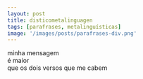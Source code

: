 ```yaml
---
layout: post
title: disticometalinguagen
tags: [parafrases, metalinguísticas]
image: '/images/posts/parafrases-div.png'
---
```

minha mensagem<br>
é maior<br>
que os dois versos que me cabem
